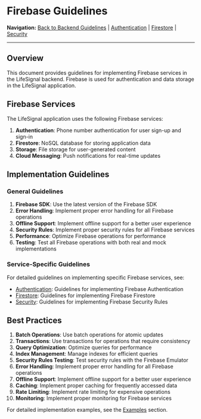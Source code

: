 # Firebase Guidelines

**Navigation:** [Back to Backend Guidelines](../README.md) | [Authentication](Authentication.md) | [Firestore](Firestore.md) | [Security](Security.md)

---

## Overview

This document provides guidelines for implementing Firebase services in the LifeSignal backend. Firebase is used for authentication and data storage in the LifeSignal application.

## Firebase Services

The LifeSignal application uses the following Firebase services:

1. **Authentication**: Phone number authentication for user sign-up and sign-in
2. **Firestore**: NoSQL database for storing application data
3. **Storage**: File storage for user-generated content
4. **Cloud Messaging**: Push notifications for real-time updates

## Implementation Guidelines

### General Guidelines

1. **Firebase SDK**: Use the latest version of the Firebase SDK
2. **Error Handling**: Implement proper error handling for all Firebase operations
3. **Offline Support**: Implement offline support for a better user experience
4. **Security Rules**: Implement proper security rules for all Firebase services
5. **Performance**: Optimize Firebase operations for performance
6. **Testing**: Test all Firebase operations with both real and mock implementations

### Service-Specific Guidelines

For detailed guidelines on implementing specific Firebase services, see:

- [Authentication](Authentication.md): Guidelines for implementing Firebase Authentication
- [Firestore](Firestore.md): Guidelines for implementing Firebase Firestore
- [Security](Security.md): Guidelines for implementing Firebase Security Rules

## Best Practices

1. **Batch Operations**: Use batch operations for atomic updates
2. **Transactions**: Use transactions for operations that require consistency
3. **Query Optimization**: Optimize queries for performance
4. **Index Management**: Manage indexes for efficient queries
5. **Security Rules Testing**: Test security rules with the Firebase Emulator
6. **Error Handling**: Implement proper error handling for all Firebase operations
7. **Offline Support**: Implement offline support for a better user experience
8. **Caching**: Implement proper caching for frequently accessed data
9. **Rate Limiting**: Implement rate limiting for expensive operations
10. **Monitoring**: Implement proper monitoring for Firebase services

For detailed implementation examples, see the [Examples](../../Specification/Examples/README.md) section.
